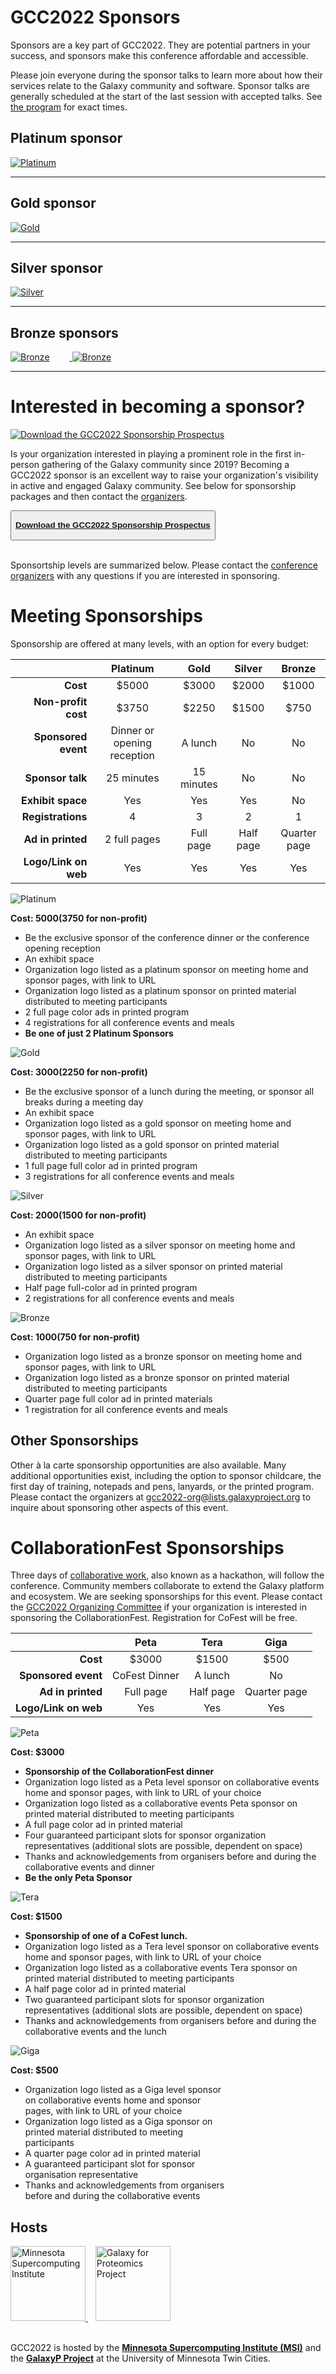 <slot name="/events/gcc2022/header" />

# GCC2022 Sponsors

Sponsors are a key part of GCC2022.  They are potential partners in your
success, and sponsors make this conference affordable and accessible.

Please join everyone during the sponsor talks to learn more about how their
services relate to the Galaxy community and software. Sponsor talks are
generally scheduled at the start of the last session with accepted talks. See
[the program](https://gcc2022.sched.com/) for exact times.

## Platinum sponsor

<a href="https://aws.amazon.com/" target="_blank">
  <img src="/images/logos/aws-logo-smile-dark.png" alt="Platinum" style="max-width: 50%;" />
</a>

<hr/>

## Gold sponsor

<a href="http://www.gigasciencejournal.com/" target="_blank">
  <img src="/images/logos/gigascience-logo-hires.png" alt="Gold" style="max-width: 50%; padding-right: 2rem;" />
</a>

<hr/>

## Silver sponsor

<a href="https://galaxyworks.io/" target="_blank">
  <img src="/images/logos/galaxyworks-logo.png" alt="Silver" style="max-width: 30%;" />
</a>

<hr/>

## Bronze sponsors

<a href="https://www.thermofisher.com/us/en/home.html" target="_blank">
  <img src="/images/logos/thermo-fisher-logo.jpg" alt="Bronze" style="max-width: 25%; padding-right: 2rem;" />
</a>
<a href="https://www.limagrain.com/en" target="_blank">
  <img src="/images/logos/limagrain-logo-text.png" alt="Bronze" style="max-width: 25%;" />
</a>

<hr/>

# Interested in becoming a sponsor?

<div class="float-right">

[![Download the GCC2022 Sponsorship Prospectus](/images/events/gcc2022/sponsors/prospectus-thumb.png)](https://depot.galaxyproject.org/hub/attachments/events/gcc2022/gcc2022-sponsorship-prospectus.pdf)

</div>

Is your organization interested in playing a prominent role in the first
in-person gathering of the Galaxy community since 2019? Becoming a GCC2022
sponsor is an excellent way to raise your organization's visibility in active
and engaged Galaxy community.  See below for sponsorship packages and then
contact the [organizers](/events/gcc2022/organizers/).

<button type="button" class="btn btn-secondary">

  **[Download the GCC2022 Sponsorship Prospectus](https://depot.galaxyproject.org/hub/attachments/events/gcc2022/gcc2022-sponsorship-prospectus.pdf)**

</button>
<br /><br />

Sponsortship levels are summarized below.  Please contact the [conference organizers](/events/gcc2022/organizers/) with any questions if you are interested in sponsoring.


# Meeting Sponsorships

Sponsorship are offered at many levels, with an option for every budget:

| | Platinum | Gold | Silver | Bronze |
| ----: | :----: | :----: | :----: | :----: |
| **Cost** | $5000 | $3000 | $2000 | $1000  |
| **Non-profit cost** | $3750 | $2250 | $1500 | $750 |
| **Sponsored event** | Dinner or opening reception | A lunch | No | No |
| **Sponsor talk** | 25 minutes | 15 minutes | No | No |
| **Exhibit space** | Yes | Yes | Yes | No |
| **Registrations** | 4 | 3 | 2 | 1 |
| **Ad in printed** | 2 full pages | Full page | Half page | Quarter page |
| **Logo/Link on web** | Yes | Yes | Yes | Yes |

<div class="card-deck">

<!-- Platinum -->
<div class="card" style="min-width: 33%; max-width: 40rem;">
<img src="/images/events/gcc2022/sponsors/platinum.png" class="card-img-top" alt="Platinum" />

**Cost: $5000 ($3750 for non-profit)**

* Be the exclusive sponsor of the conference dinner or the conference opening reception
* An exhibit space
* Organization logo listed as a platinum sponsor on meeting home and sponsor pages, with link to URL
* Organization logo listed as a platinum sponsor on printed material distributed to meeting participants
* 2 full page color ads in printed program
* 4 registrations for all conference events and meals
* **Be one of just 2 Platinum Sponsors**

</div>

<!-- Gold -->
<div class="card" style="min-width: 33%; max-width: 40rem;">
<img src="/images/events/gcc2022/sponsors/gold.png" class="card-img-top" alt="Gold" />

**Cost: $3000 ($2250 for non-profit)**

* Be the exclusive sponsor of a lunch during the meeting, or sponsor all breaks during a meeting day
* An exhibit space
* Organization logo listed as a gold sponsor on meeting home and sponsor pages, with link to URL
* Organization logo listed as a gold sponsor on printed material distributed to meeting participants
* 1 full page full color ad in printed program
* 3 registrations for all conference events and meals

</div>

<!-- Silver -->
<div class="card" style="min-width: 33%; max-width: 40rem;">
<img src="/images/events/gcc2022/sponsors/silver.png" class="card-img-top" alt="Silver" />

**Cost: $2000 ($1500 for non-profit)**

* An exhibit space
* Organization logo listed as a silver sponsor on meeting home and sponsor pages, with link to URL
* Organization logo listed as a silver sponsor on printed material distributed to meeting participants
* Half page full-color ad in printed program
* 2 registrations for all conference events and meals

</div>

<!-- Bronze -->
<div class="card" style="min-width: 33%; max-width: 40rem;">
<img src="/images/events/gcc2022/sponsors/bronze.png" class="card-img-top" alt="Bronze" />

**Cost: $1000 ($750 for non-profit)**

* Organization logo listed as a bronze sponsor on meeting home and sponsor pages, with link to URL
* Organization logo listed as a bronze sponsor on printed material distributed to meeting participants
* Quarter page full color ad in printed materials
* 1 registration for all conference events and meals

</div>
</div>

## Other Sponsorships

Other à la carte sponsorship opportunities are also available. Many additional opportunities exist, including the option to sponsor childcare, the first day of training, notepads and pens, lanyards, or the printed program. Please contact the organizers at gcc2022-org@lists.galaxyproject.org to inquire about sponsoring other aspects of this event.

# CollaborationFest Sponsorships

Three days of [collaborative work](/events/gcc2022/cofest/), also known as a hackathon, will follow the conference. Community members collaborate to extend the Galaxy platform and ecosystem. We are seeking sponsorships for this event. Please contact the [GCC2022 Organizing Committee](/events/gcc2019/organizers/) if your organization is interested in sponsoring the CollaborationFest. Registration for CoFest will be free.


| | Peta | Tera | Giga |
| ----: | :----: | :----: | :----: |
| **Cost** | $3000 | $1500 | $500 |
| **Sponsored event** | CoFest Dinner | A lunch | No |
| **Ad in printed** | Full page | Half page | Quarter page |
| **Logo/Link on web** | Yes | Yes | Yes |


<div class="card-deck">

<!-- Peta -->
<div class="card" style="min-width: 18rem; max-width: 40rem;">
<img src="/images/events/gcc2022/sponsors/peta.png" class="card-img-top" alt="Peta" />

**Cost: $3000**

* **Sponsorship of the CollaborationFest dinner**
* Organization logo listed as a Peta level sponsor on collaborative events home and sponsor pages, with link to URL of your choice
* Organization logo listed as a collaborative events Peta sponsor on printed material distributed to meeting participants
* A full page color ad in printed material
* Four guaranteed participant slots for sponsor organization representatives (additional slots are possible, dependent on space)
* Thanks and acknowledgements from organisers before and during the collaborative events and dinner
* **Be the only Peta Sponsor**

</div>

<!-- Tera -->
<div class="card" style="min-width: 15rem; max-width: 40rem;">
<img src="/images/events/gcc2022/sponsors/tera.png" class="card-img-top" alt="Tera" />

**Cost: $1500**

* **Sponsorship of one of a CoFest lunch.**
* Organization logo listed as a Tera level sponsor on collaborative events home and sponsor pages, with link to URL of your choice
* Organization logo listed as a collaborative events Tera sponsor on printed material distributed to meeting participants
* A half page color ad in printed material
* Two guaranteed participant slots for sponsor organization representatives (additional slots are possible, dependent on space)
* Thanks and acknowledgements from organisers before and during the collaborative events and the lunch

</div>


<!-- Giga -->
<div class="card" style="min-width: 12rem; max-width: 21.5rem;">
<img src="/images/events/gcc2022/sponsors/giga.png" class="card-img-top" alt="Giga" />

**Cost: $500**

* Organization logo listed as a Giga level sponsor on collaborative events home and sponsor pages, with link to URL of your choice
* Organization logo listed as a Giga sponsor on printed material distributed to meeting participants
* A quarter page color ad in printed material
* A guaranteed participant slot for sponsor organisation representative
* Thanks and acknowledgements from organisers before and during the collaborative events

</div>
</div>




## Hosts

<div class="center">
  <a href="https://www.msi.umn.edu/">
    <img src="/images/events/gcc2022/msi-logo-text.png"
      alt="Minnesota Supercomputing Institute" height="120" />
  </a> &nbsp;&nbsp;
  <a href="http://galaxyp.org/">
    <img src="/images/events/gcc2022/galaxyp-logo-text.png"
      alt="Galaxy for Proteomics Project" height="120" />
  </a>
</div>

<br />

GCC2022 is hosted by the **[Minnesota Supercomputing Institute (MSI)](https://www.msi.umn.edu/)** and the **[GalaxyP Project](http://galaxyp.org/)** at the University of Minnesota Twin Cities.
